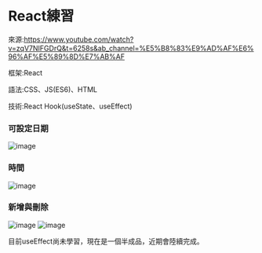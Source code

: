 # React練習
來源:https://www.youtube.com/watch?v=zqV7NIFGDrQ&t=6258s&ab_channel=%E5%B8%83%E9%AD%AF%E6%96%AF%E5%89%8D%E7%AB%AF

框架:React

語法:CSS、JS(ES6)、HTML

技術:React Hook(useState、useEffect)


### 可設定日期
![image](https://user-images.githubusercontent.com/78352310/154468426-07beeee2-d43d-4944-994e-b76650c4a6be.png)
### 時間
![image](https://user-images.githubusercontent.com/78352310/154468512-26b5598d-2ce8-417b-986b-c981c2394a49.png)
### 新增與刪除
![image](https://user-images.githubusercontent.com/78352310/154469220-5e4da450-a161-41f5-9981-41e67afdc999.png)
![image](https://user-images.githubusercontent.com/78352310/154469279-fb926721-185c-4d47-a831-5af606253a21.png)

目前useEffect尚未學習，現在是一個半成品，近期會陸續完成。
